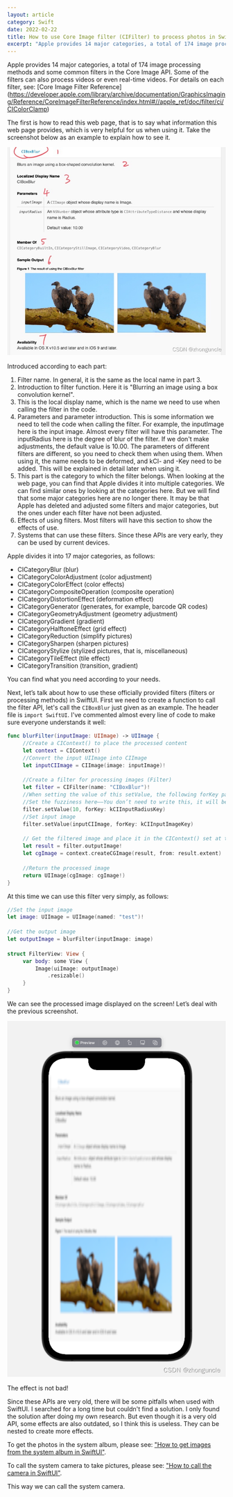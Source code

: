 ```yaml
---
layout: article
category: Swift
date: 2022-02-22
title: How to use Core Image filter (CIFilter) to process photos in SwiftUI
excerpt: "Apple provides 14 major categories, a total of 174 image processing methods and some common filters in the Core Image API. "
---
```

Apple provides 14 major categories, a total of 174 image processing methods and some common filters in the Core Image API. Some of the filters can also process videos or even real-time videos. For details on each filter, see: [Core Image Filter Reference] (https://developer.apple.com/library/archive/documentation/GraphicsImaging/Reference/CoreImageFilterReference/index.html#//apple_ref/doc/filter/ci/CIColorClamp)

The first is how to read this web page, that is to say what information this web page provides, which is very helpful for us when using it. Take the screenshot below as an example to explain how to see it.

![Official website introduction corresponding serial number](/assets/images/b760cad550984160a1702ba628f4d912.jpg)

Introduced according to each part:

  1. Filter name. In general, it is the same as the local name in part 3.
  2. Introduction to filter function. Here it is "Blurring an image using a box convolution kernel".
  3. This is the local display name, which is the name we need to use when calling the filter in the code.
  4. Parameters and parameter introduction. This is some information we need to tell the code when calling the filter. For example, the inputImage here is the input image. Almost every filter will have this parameter. The inputRadius here is the degree of blur of the filter. If we don't make adjustments, the default value is 10.00. The parameters of different filters are different, so you need to check them when using them. When using it, the name needs to be deformed, and kCI- and -Key need to be added. This will be explained in detail later when using it.
  5. This part is the category to which the filter belongs. When looking at the web page, you can find that Apple divides it into multiple categories. We can find similar ones by looking at the categories here. But we will find that some major categories here are no longer there. It may be that Apple has deleted and adjusted some filters and major categories, but the ones under each filter have not been adjusted.
  6. Effects of using filters. Most filters will have this section to show the effects of use.
  7. Systems that can use these filters. Since these APIs are very early, they can be used by current devices.

Apple divides it into 17 major categories, as follows:

  - CICategoryBlur (blur)
  - CICategoryColorAdjustment (color adjustment)
  - CICategoryColorEffect (color effects)
  - CICategoryCompositeOperation (composite operation)
  - CICategoryDistortionEffect (deformation effect)
  - CICategoryGenerator (generates, for example, barcode QR codes)
  - CICategoryGeometryAdjustment (geometry adjustment)
  - CICategoryGradient (gradient)
  - CICategoryHalftoneEffect (grid effect)
  - CICategoryReduction (simplify pictures)
  - CICategorySharpen (sharpen pictures)
  - CICategoryStylize (stylized pictures, that is, miscellaneous)
  - CICategoryTileEffect (tile effect)
  - CICategoryTransition (transition, gradient)
 
  You can find what you need according to your needs.

Next, let’s talk about how to use these officially provided filters (filters or processing methods) in SwiftUI.
First we need to create a function to call the filter API, let's call the `CIBoxBlur` just given as an example. The header file is `import SwiftUI`. I've commented almost every line of code to make sure everyone understands it well:

```swift
func blurFilter(inputImage: UIImage) -> UIImage {
     //Create a CIContext() to place the processed content
     let context = CIContext()
     //Convert the input UIImage into CIImage
     let inputCIImage = CIImage(image: inputImage)!
    
     //Create a filter for processing images (Filter)
     let filter = CIFilter(name: "CIBoxBlur")!
     //When setting the value of this setValue, the following forKey parameter follows the transformation of the parameter name given in the document. For example, the official website here gives inputRadius, and kCI- and -Key are the parameters that should be filled in.
     //Set the fuzziness here——You don’t need to write this, it will be as default
     filter.setValue(10, forKey: kCIInputRadiusKey)
     //Set input image
     filter.setValue(inputCIImage, forKey: kCIInputImageKey)

     // Get the filtered image and place it in the CIContext() set at the beginning
     let result = filter.outputImage!
     let cgImage = context.createCGImage(result, from: result.extent)
    
     //Return the processed image
     return UIImage(cgImage: cgImage!)
}
```

At this time we can use this filter very simply, as follows:

```swift
//Set the input image
let image: UIImage = UIImage(named: "test")!

//Get the output image
let outputImage = blurFilter(inputImage: image)

struct FilterView: View {
     var body: some View {
         Image(uiImage: outputImage)
             .resizable()
     }
}
```

We can see the processed image displayed on the screen! Let’s deal with the previous screenshot.

![Processed picture](/assets/images/12a8a4dd2e3c445abaf86ffd2375d5de.png)

The effect is not bad!

Since these APIs are very old, there will be some pitfalls when used with SwiftUI. I searched for a long time but couldn't find a solution. I only found the solution after doing my own research.
But even though it is a very old API, some effects are also outdated, so I think this is useless. They can be nested to create more effects.

To get the photos in the system album, please see: ["How to get images from the system album in SwiftUI"](/blogs/731bd7b367cbd4b4246dfa4b06b41ff9.html).

To call the system camera to take pictures, please see: ["How to call the camera in SwiftUI"](/blogs/ae6c78563d0a29e901cf1248a5454740.html).

This way we can call the system camera.